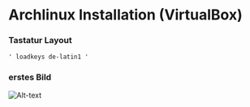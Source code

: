 # Archlinux Installation (VirtualBox)

### Tastatur Layout
	' loadkeys de-latin1 '
### erstes Bild
![Alt-text](Bilder/git-repository.png)
